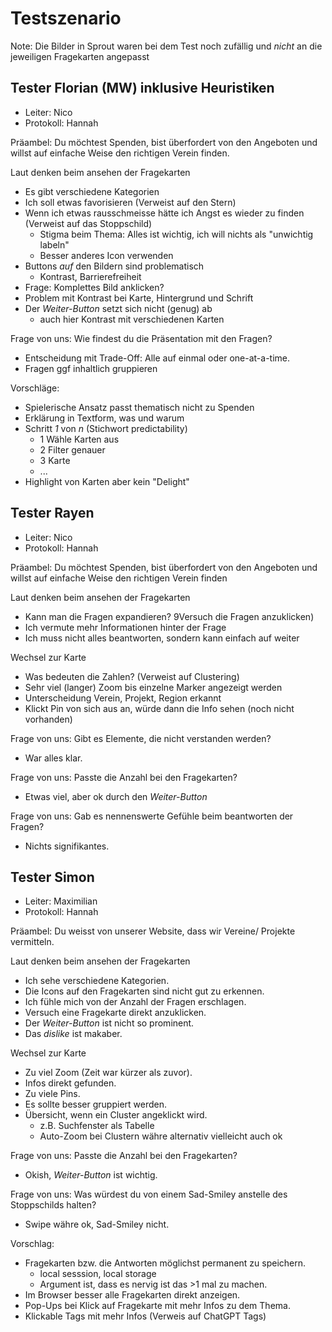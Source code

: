 # Testszenario
Note: Die Bilder in Sprout waren bei dem Test noch zufällig und _nicht_ an die
jeweiligen Fragekarten angepasst

## Tester Florian (MW) inklusive Heuristiken
- Leiter: Nico
- Protokoll: Hannah

Präambel: Du möchtest Spenden, bist überfordert von den Angeboten und willst
auf einfache Weise den richtigen Verein finden.

Laut denken beim ansehen der Fragekarten

- Es gibt verschiedene Kategorien
- Ich soll etwas favorisieren (Verweist auf den Stern)
- Wenn ich etwas rausschmeisse hätte ich Angst es wieder zu finden (Verweist
  auf das Stoppschild)
    - Stigma beim Thema: Alles ist wichtig, ich will nichts als "unwichtig
      labeln"
    - Besser anderes Icon verwenden
- Buttons *auf* den Bildern sind problematisch
    - Kontrast, Barrierefreiheit
- Frage: Komplettes Bild anklicken?
- Problem mit Kontrast bei Karte, Hintergrund und Schrift
- Der *Weiter-Button* setzt sich nicht (genug) ab
    - auch hier Kontrast mit verschiedenen Karten

Frage von uns: Wie findest du die Präsentation mit den Fragen?

- Entscheidung mit Trade-Off: Alle auf einmal oder one-at-a-time.
- Fragen ggf inhaltlich gruppieren

Vorschläge:

- Spielerische Ansatz passt thematisch nicht zu Spenden
- Erklärung in Textform, was und warum
- Schritt *1* von *n* (Stichwort predictability)
    - 1 Wähle Karten aus
    - 2 Filter genauer
    - 3 Karte
    - ...
- Highlight von Karten aber kein "Delight"

## Tester Rayen
- Leiter: Nico
- Protokoll: Hannah

Präambel: Du möchtest Spenden, bist überfordert von den Angeboten und willst
auf einfache Weise den richtigen Verein finden

Laut denken beim ansehen der Fragekarten

- Kann man die Fragen expandieren? 9Versuch die Fragen anzuklicken)
- Ich vermute mehr Informationen hinter der Frage
- Ich muss nicht alles beantworten, sondern kann einfach auf weiter

Wechsel zur Karte

- Was bedeuten die Zahlen? (Verweist auf Clustering)
- Sehr viel (langer) Zoom bis einzelne Marker angezeigt werden
- Unterscheidung Verein, Projekt, Region erkannt
- Klickt Pin von sich aus an, würde dann die Info sehen (noch nicht vorhanden)

Frage von uns: Gibt es Elemente, die nicht verstanden werden?

- War alles klar.

Frage von uns: Passte die Anzahl bei den Fragekarten?

- Etwas viel, aber ok durch den *Weiter-Button*

Frage von uns: Gab es nennenswerte Gefühle beim beantworten der Fragen?

- Nichts signifikantes.

## Tester Simon
- Leiter: Maximilian
- Protokoll: Hannah

Präambel: Du weisst von unserer Website, dass wir Vereine/ Projekte vermitteln.

Laut denken beim ansehen der Fragekarten

- Ich sehe verschiedene Kategorien.
- Die Icons auf den Fragekarten sind nicht gut zu erkennen.
- Ich fühle mich von der Anzahl der Fragen erschlagen.
- Versuch eine Fragekarte direkt anzuklicken.
- Der *Weiter-Button* ist nicht so prominent.
- Das *dislike* ist makaber.

Wechsel zur Karte

- Zu viel Zoom (Zeit war kürzer als zuvor).
- Infos direkt gefunden.
- Zu viele Pins.
- Es sollte besser gruppiert werden.
- Übersicht, wenn ein Cluster angeklickt wird.
    - z.B. Suchfenster als Tabelle
    - Auto-Zoom bei Clustern währe alternativ vielleicht auch ok

Frage von uns: Passte die Anzahl bei den Fragekarten?

- Okish, *Weiter-Button* ist wichtig.

Frage von uns: Was würdest du von einem Sad-Smiley anstelle des Stoppschilds
halten?

- Swipe währe ok, Sad-Smiley nicht.

Vorschlag:

- Fragekarten bzw. die Antworten möglichst permanent zu speichern.
    - local sesssion, local storage
    - Argument ist, dass es nervig ist das >1 mal zu machen.
- Im Browser besser alle Fragekarten direkt anzeigen.
- Pop-Ups bei Klick auf Fragekarte mit mehr Infos zu dem Thema.
- Klickable Tags mit mehr Infos (Verweis auf ChatGPT Tags)
